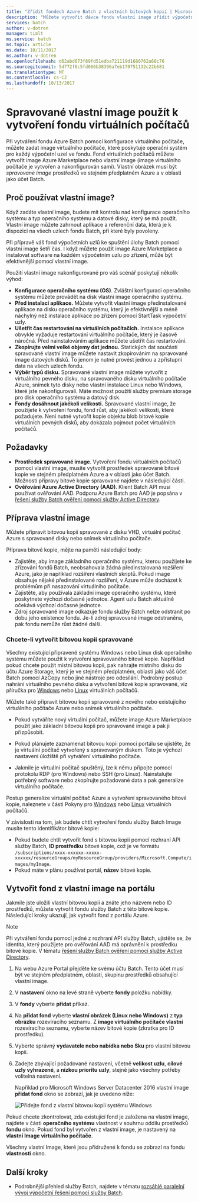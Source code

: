 ```yaml
---
title: "Zřídit fondech Azure Batch z vlastních bitových kopií | Microsoft Docs"
description: "Můžete vytvořit dávce fondu vlastní image zřídit výpočetní uzly, které obsahují software a data, která je nutné pro vaši aplikaci. Vlastní Image jsou účinný způsob, jak nakonfigurovat výpočetních uzlů k spouštět úlohy Batch."
services: batch
author: v-dotren
manager: timlt
ms.service: batch
ms.topic: article
ms.date: 10/11/2017
ms.author: v-dotren
ms.openlocfilehash: d62abd673f89fd51edba721119d1680762a60c76
ms.sourcegitcommit: 5d772f6c5fd066b38396a7eb179751132c22b681
ms.translationtype: MT
ms.contentlocale: cs-CZ
ms.lasthandoff: 10/13/2017
---
```

# <a name="use-a-managed-custom-image-to-create-a-pool-of-virtual-machines"></a>Spravované vlastní image použít k vytvoření fondu virtuálních počítačů 

Při vytváření fondu Azure Batch pomocí konfigurace virtuálního počítače, můžete zadat image virtuálního počítače, které poskytuje operační systém pro každý výpočetní uzel ve fondu. Fond virtuálních počítačů můžete vytvořit image Azure Marketplace nebo vlastní image (image virtuálního počítače je vytvořen a nakonfigurován sami). Vlastní obrázek musí být *spravované image* prostředků ve stejném předplatném Azure a v oblasti jako účet Batch.

## <a name="why-use-a-custom-image"></a>Proč používat vlastní image?
Když zadáte vlastní image, budete mít kontrolu nad konfigurace operačního systému a typ operačního systému a datové disky, který se má použít. Vlastní image můžete zahrnout aplikace a referenční data, která je k dispozici na všech uzlech fondu Batch, při které byly povoleny.

Při přípravě váš fond výpočetních uzlů ke spuštění úlohy Batch pomocí vlastní image šetří čas. I když můžete použít image Azure Marketplace a instalovat software na každém výpočetním uzlu po zřízení, může být efektivnější pomocí vlastní image.

Použití vlastní image nakonfigurované pro váš scénář poskytují několik výhod:

- **Konfigurace operačního systému (OS)**. Zvláštní konfiguraci operačního systému můžete provádět na disk vlastní image operačního systému. 
- **Před instalací aplikace.** Můžete vytvořit vlastní image předinstalované aplikace na disku operačního systému, který je efektivnější a méně náchylný než instalace aplikace po zřízení pomocí StartTask výpočetní uzly.
- **Ušetřit čas restartování na virtuálních počítačích.** Instalace aplikace obvykle vyžaduje restartování virtuálního počítače, který je časově náročná. Před nainstalováním aplikace můžete ušetřit čas restartování. 
- **Zkopírujte velmi velké objemy dat jednou.** Statických dat součástí spravované vlastní image můžete nastavit zkopírováním na spravované image datových disků. To jenom je nutné provést jednou a zpřístupní data na všech uzlech fondu.
- **Výběr typů disku.** Spravované vlastní image můžete vytvořit z virtuálního pevného disku, na spravovaného disku virtuálního počítače Azure, snímek tyto disky nebo vlastní instalace Linux nebo Windows, které jste nakonfigurovali. Máte možnost použití služby premium storage pro disk operačního systému a datový disk.
- **Fondy dosáhnout jakékoli velikosti.** Spravované vlastní image, že použijete k vytvoření fondu, fond růst, aby jakékoli velikosti, které požadujete. Není nutné vytvořit kopie objektu blob bitové kopie virtuálních pevných disků, aby dokázala pojmout počet virtuálních počítačů. 


## <a name="prerequisites"></a>Požadavky

- **Prostředek spravované image**. Vytvoření fondu virtuálních počítačů pomocí vlastní image, musíte vytvořit prostředek spravované bitové kopie ve stejném předplatném Azure a v oblasti jako účet Batch. Možnosti přípravy bitové kopie spravované najdete v následující části.
- **Ověřování Azure Active Directory (AAD)**. Klient Batch API musí používat ověřování AAD. Podporu Azure Batch pro AAD je popsána v [řešení služby Batch ověření pomocí služby Active Directory](batch-aad-auth.md).

    
## <a name="prepare-a-custom-image"></a>Příprava vlastní image
Můžete připravit bitovou kopii spravované z disku VHD, virtuální počítač Azure s spravované disky nebo snímek virtuálního počítače. 

Příprava bitové kopie, mějte na paměti následující body:

* Zajistěte, aby image základního operačního systému, kterou použijete ke zřizování fondů Batch, neobsahovala žádná předinstalovaná rozšíření Azure, jako je například rozšíření vlastních skriptů. Pokud image obsahuje nějaké předinstalované rozšíření, v Azure může docházet k problémům při nasazování virtuálního počítače.
* Zajistěte, aby používala základní image operačního systému, které poskytnete výchozí dočasné jednotce. Agent uzlu Batch aktuálně očekává výchozí dočasné jednotce.
* Zdroj spravované image odkazuje fondu služby Batch nelze odstranit po dobu jeho existence fondu. Je-li zdroj spravované image odstraněna, pak fondu nemůže růst žádné další. 

### <a name="to-create-a-managed-image"></a>Chcete-li vytvořit bitovou kopii spravované
Všechny existující připravené systému Windows nebo Linux disk operačního systému můžete použít k vytvoření spravovaného bitové kopie. Například pokud chcete použít místní bitovou kopii, pak nahrajte místního disku do účtu Azure Storage, který je ve stejném předplatném, oblasti jako váš účet Batch pomocí AzCopy nebo jiné nástroje pro odesílání. Podrobný postup nahrání virtuálního pevného disku a vytvoření bitové kopie spravované, viz příručka pro [Windows](../virtual-machines/windows/upload-generalized-managed.md) nebo [Linux](../virtual-machines/linux/upload-vhd.md) virtuálních počítačů.

Můžete také připravit bitovou kopii spravované z nového nebo existujícího virtuálního počítače Azure nebo snímek virtuálního počítače. 

* Pokud vytváříte nový virtuální počítač, můžete image Azure Marketplace použít jako základní bitovou kopii pro spravované image a pak ji přizpůsobit. 

* Pokud plánujete zaznamenat bitovou kopii pomocí portálu se ujistěte, že je virtuální počítač vytvořený s spravovaným diskem. Toto je výchozí nastavení úložiště při vytváření virtuálního počítače.

* Jakmile je virtuální počítač spuštěný, lze k němu připojte pomocí protokolu RDP (pro Windows) nebo SSH (pro Linux). Nainstalujte potřebný software nebo zkopírujte požadované data a pak generalize virtuálního počítače.  

Postup generalize virtuální počítač Azure a vytvoření spravovaného bitové kopie, naleznete v části Pokyny pro [Windows](../virtual-machines/windows/capture-image-resource.md) nebo [Linux](../virtual-machines/linux/capture-image.md) virtuálních počítačů.

V závislosti na tom, jak budete chtít vytvoření fondu služby Batch Image musíte tento identifikátor bitové kopie:

* Pokud budete chtít vytvořit fond s bitovou kopii pomocí rozhraní API služby Batch, **ID prostředku** bitové kopie, což je ve formátu `/subscriptions/xxxx-xxxxxx-xxxxx-xxxxxx/resourceGroups/myResourceGroup/providers/Microsoft.Compute/images/myImage`. 
* Pokud máte v plánu používat portál, **název** bitové kopie. 





## <a name="create-a-pool-from-a-custom-image-in-the-portal"></a>Vytvořit fond z vlastní image na portálu

Jakmile jste uložili vlastní bitovou kopii a znáte jeho názvem nebo ID prostředků, můžete vytvořit fondu služby Batch z této bitové kopie. Následující kroky ukazují, jak vytvořit fond z portálu Azure.

> [!NOTE]
> Při vytváření fondu pomocí jedné z rozhraní API služby Batch, ujistěte se, že identita, který použijete pro ověřování AAD má oprávnění k prostředku bitové kopie. V tématu [řešení služby Batch ověření pomocí služby Active Directory](batch-aad-auth.md).
>

1. Na webu Azure Portal přejděte ke svému účtu Batch. Tento účet musí být ve stejném předplatném, oblasti, skupinu prostředků obsahující vlastní image. 
2. V **nastavení** okno na levé straně vyberte **fondy** položku nabídky.
3. V **fondy** vyberte **přidat** příkaz.
4. Na **přidat fond** vyberte **vlastní obrázek (Linux nebo Windows)** z **typ obrázku** rozevíracího seznamu. Z **image virtuálního počítače vlastní** rozevíracího seznamu, vyberte název bitové kopie (zkratka pro ID prostředku).
5. Vyberte správný **vydavatele nebo nabídka nebo Sku** pro vlastní bitovou kopii.
6. Zadejte zbývající požadované nastavení, včetně **velikost uzlu**, **cílové uzly vyhrazené**, a **nízkou prioritu uzly**, stejně jako všechny potřeby volitelná nastavení.

    Například pro Microsoft Windows Server Datacenter 2016 vlastní image **přidat fond** okno se zobrazí, jak je uvedeno níže:

    ![Přidejte fond z vlastní bitovou kopii systému Windows](media/batch-custom-images/add-pool-custom-image.png)
  
Pokud chcete zkontrolovat, zda existující fond je založena na vlastní image, najdete v části **operačního systému** vlastnost v souhrnu oddílu prostředků **fondu** okno. Pokud fond byl vytvořen z vlastní image, je nastavený na **vlastní Image virtuálního počítače**.

Všechny vlastní Image, které jsou přidružené k fondu se zobrazí na fondu **vlastnosti** okno.
 
## <a name="next-steps"></a>Další kroky

- Podrobnější přehled služby Batch, najdete v tématu [rozsáhlé paralelní vývoj výpočetní řešení pomocí služby Batch](batch-api-basics.md).
